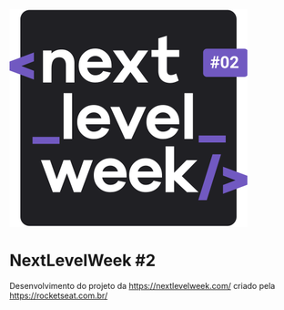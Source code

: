 ![NLW2](nlw2.svg) 
# NextLevelWeek #2

Desenvolvimento do projeto da https://nextlevelweek.com/ criado pela https://rocketseat.com.br/